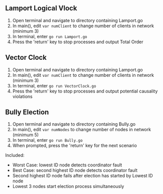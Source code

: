## Lamport Logical Vlock
1. Open terminal and navigate to directory containing Lamport.go
2. In main(), edit `var numClient` to change number of clients in network (minimum 3)
3. In terminal, enter `go run Lamport.go`
4. Press the 'return' key to stop processes and output Total Order

## Vector Clock
1. Open terminal and navigate to directory containing Lamport.go
2. In main(), edit `var numClient` to change number of clients in network (minimum 3)
3. In terminal, enter `go run VectorClock.go`
4. Press the 'return' key to stop processes and output potential causality violations

## Bully Election
1. Open terminal and navigate to directory containing Bully.go
2. In main(), edit `var numNodes` to change number of nodes in network (minimum 5)
3. In terminal, enter `go run Bully.go`
4. When prompted, press the 'return' key for the next scenario

Included:
- Worst Case: lowest ID node detects coordinator fault
- Best Case: second highest ID node detects coordinator fault
- Second highest ID node fails after election has started by Lowest ID node
- Lowest 3 nodes start election process simultaneously
